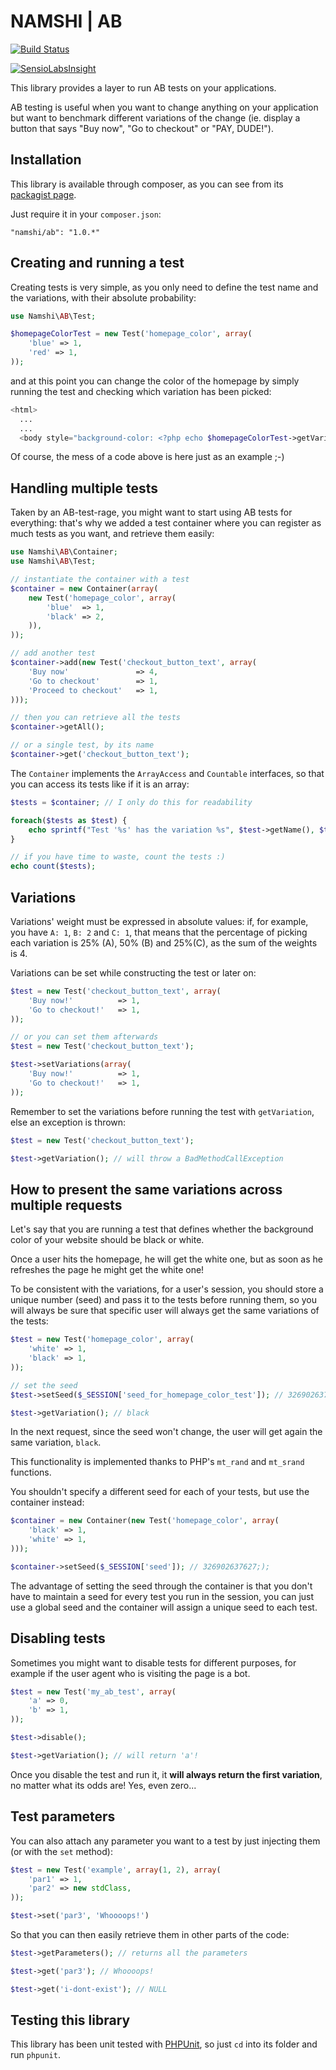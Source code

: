 # NAMSHI | AB

[![Build Status](https://travis-ci.org/namshi/AB.png?branch=master)](https://travis-ci.org/namshi/AB)

[![SensioLabsInsight](https://insight.sensiolabs.com/projects/82e20b9d-e943-4d19-a9d3-b85a2a48861a/mini.png)](https://insight.sensiolabs.com/projects/82e20b9d-e943-4d19-a9d3-b85a2a48861a)

This library provides a layer to
run AB tests on your applications.

AB testing is useful when you want
to change anything on your application
but want to benchmark different variations
of the change (ie. display a button
that says "Buy now", "Go to checkout" or
"PAY, DUDE!").

## Installation

This library is available through composer,
as you can see from its
[packagist page](https://packagist.org/packages/namshi/ab).

Just require it in your `composer.json`:

```
"namshi/ab": "1.0.*"
```

## Creating and running a test

Creating tests is very simple, as you only need to
define the test name and the variations, with their
absolute probability:

``` php
use Namshi\AB\Test;

$homepageColorTest = new Test('homepage_color', array(
    'blue' => 1,
    'red' => 1,
));
```

and at this point you can change the color of the
homepage by simply running the test and checking
which variation has been picked:

``` php
<html>
  ...
  ...
  <body style="background-color: <?php echo $homepageColorTest->getVariation(); ?>">
```

Of course, the mess of a code above is here just
as an example ;-)

## Handling multiple tests

Taken by an AB-test-rage, you might want
to start using AB tests for everything:
that's why we added a test container where
you can register as much tests as you want,
and retrieve them easily:

``` php
use Namshi\AB\Container;
use Namshi\AB\Test;

// instantiate the container with a test
$container = new Container(array(
    new Test('homepage_color', array(
        'blue'  => 1,
        'black' => 2,
    )),
));

// add another test
$container->add(new Test('checkout_button_text', array(
    'Buy now'               => 4,
    'Go to checkout'        => 1,
    'Proceed to checkout'   => 1,
)));

// then you can retrieve all the tests
$container->getAll();

// or a single test, by its name
$container->get('checkout_button_text');
```

The `Container` implements the `ArrayAccess` and
`Countable` interfaces, so that you can access its
tests like if it is an array:

``` php
$tests = $container; // I only do this for readability

foreach($tests as $test) {
    echo sprintf("Test '%s' has the variation %s", $test->getName(), $test->getVariation());
}

// if you have time to waste, count the tests :)
echo count($tests);
```

## Variations

Variations' weight must be expressed in absolute values: if, for
example, you have `A: 1`, `B: 2` and `C: 1`, that means that the
percentage of picking each variation is 25% (A), 50% (B) and
25%(C), as the sum of the weights is 4.

Variations can be set while constructing the test or later on:

``` php
$test = new Test('checkout_button_text', array(
    'Buy now!'          => 1,
    'Go to checkout!'   => 1,
));

// or you can set them afterwards
$test = new Test('checkout_button_text');

$test->setVariations(array(
    'Buy now!'          => 1,
    'Go to checkout!'   => 1,
));
```

Remember to set the variations before running the test
with `getVariation`, else an exception is thrown:

``` php
$test = new Test('checkout_button_text');

$test->getVariation(); // will throw a BadMethodCallException
```

## How to present the same variations across multiple requests

Let's say that you are running a test that defines whether
the background color of your website should be black or white.

Once a user hits the homepage, he will get the white one, but
as soon as he refreshes the page he might get the white one!

To be consistent with the variations, for a user's session,
you should store a unique number (seed) and pass it to the
tests before running them, so you will always be sure that
specific user will always get the same variations of the
tests:

``` php
$test = new Test('homepage_color', array(
    'white' => 1,
    'black' => 1,
));

// set the seed
$test->setSeed($_SESSION['seed_for_homepage_color_test']); // 326902637627;

$test->getVariation(); // black
```

In the next request, since the seed won't change,
the user will get again the same variation, `black`.

This functionality is implemented thanks to
PHP's `mt_rand` and `mt_srand` functions.

You shouldn't specify a different seed for each of your
tests, but use the container instead:

``` php
$container = new Container(new Test('homepage_color', array(
    'black' => 1,
    'white' => 1,
)));

$container->setSeed($_SESSION['seed']); // 326902637627;);
```

The advantage of setting the seed through the container is that
you don't have to maintain a seed for every test you run in
the session, you can just use a global seed and the container
will assign a unique seed to each test.

## Disabling tests

Sometimes you might want to disable tests for different purposes,
for example if the user agent who is visiting the page is a bot.

``` php
$test = new Test('my_ab_test', array(
    'a' => 0,
    'b' => 1,
));

$test->disable();

$test->getVariation(); // will return 'a'!
```

Once you disable the test and run it, it **will
always return the first variation**, no matter what
its odds are! Yes, even zero...

## Test parameters

You can also attach any parameter you want to
a test by just injecting them (or with the `set`
method):

``` php
$test = new Test('example', array(1, 2), array(
    'par1' => 1,
    'par2' => new stdClass,
));

$test->set('par3', 'Whoooops!')
```

So that you can then easily retrieve them in other parts of
the code:

``` php
$test->getParameters(); // returns all the parameters

$test->get('par3'); // Whoooops!

$test->get('i-dont-exist'); // NULL
```

## Testing this library

This library has been unit tested with
[PHPUnit](http://phpunit.de/manual/current/en/index.html),
so just `cd` into its folder and run `phpunit`.
